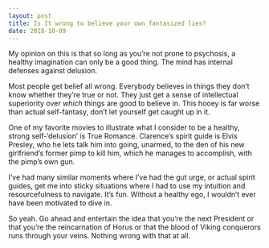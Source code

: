 ```yaml
---
layout: post
title: Is It wrong to believe your own fantasized lies?
date: 2018-10-09
---
```


<p>My opinion on this is that so long as you’re not prone to psychosis, a healthy imagination can only be a good thing. The mind has internal defenses against delusion.</p><p>Most people get belief all wrong. Everybody believes in things they don’t know whether they’re true or not. They just get a sense of intellectual superiority over <i>which</i> things are good to believe in. This hooey is far worse than actual self-fantasy, don’t let yourself get caught up in it.</p><p>One of my favorite movies to illustrate what I consider to be a healthy, strong self-’delusion’ is True Romance. Clarence’s spirit guide is Elvis Presley, who he lets talk him into going, unarmed, to the den of his new girlfriend’s former pimp to kill him, which he manages to accomplish, with the pimp’s own gun.</p><p>I’ve had many similar moments where I’ve had the gut urge, or actual spirit guides, get me into sticky situations where I had to use my intuition and resourcefulness to navigate. It’s fun. Without a healthy ego, I wouldn’t ever have been motivated to dive in.</p><p>So yeah. Go ahead and entertain the idea that you’re the next President or that you’re the reincarnation of Horus or that the blood of Viking conquerors runs through your veins. Nothing wrong with that at all.</p>
